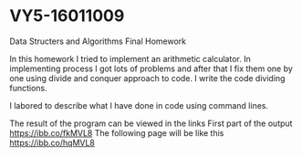 # VY5-16011009
 Data Structers and Algorithms Final Homework

 In this homework I tried to implement an arithmetic calculator.
In implementing process I got lots of problems and after that I fix them one by one using
divide and conquer approach to code. I write the code dividing functions.

 I labored to describe what I have done in code using command lines.
 
 The result of the program can be viewed in the links 
 First part of the output 
  https://ibb.co/fkMVL8 
 The following page will be like this
   https://ibb.co/hqMVL8
